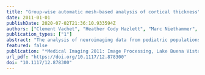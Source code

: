```yaml
---
title: "Group-wise automatic mesh-based analysis of cortical thickness"
date: 2011-01-01
publishDate: 2020-07-02T21:36:10.933594Z
authors: ["Clement Vachet", "Heather Cody Hazlett", "Marc Niethammer", "Ipek Oguz", "Joshua E. Cates", "Ross T. Whitaker", "Joseph Piven", "Martin Styner"]
publication_types: ["1"]
abstract: "The analysis of neuroimaging data from pediatric populations presents several challenges. There are normal variations in brain shape from infancy to adulthood and normal developmental changes related to tissue maturation. Measurement of cortical thickness is one important way to analyze such developmental tissue changes. We developed a novel framework that allows group-wise automatic mesh-based analysis of cortical thickness. Our approach is divided into four main parts. First an individual pre-processing pipeline is applied on each subject to create genus-zero inflated white matter cortical surfaces with cortical thickness measurements. The second part performs an entropy-based group-wise shape correspondence on these meshes using a particle system, which establishes a trade-off between an even sampling of the cortical surfaces and the similarity of corresponding points across the population using sulcal depth information and spatial proximity. A novel automatic initial particle sampling is performed using a matched 98-lobe parcellation map prior to a particle-splitting phase. Third, corresponding re-sampled surfaces are computed with interpolated cortical thickness measurements, which are finally analyzed via a statistical vertex-wise analysis module. This framework consists of a pipeline of automated 3D Slicer compatible modules. It has been tested on a small pediatric dataset and incorporated in an open-source C++ based high-level module called GAMBIT. GAMBIT's setup allows efficient batch processing, grid computing and quality control. The current research focuses on the use of an average template for correspondence and surface re-sampling, as well as thorough validation of the framework and its application to clinical pediatric studies."
featured: false
publication: "*Medical Imaging 2011: Image Processing, Lake Buena Vista, Florida, USA, February 14-16, 2011*"
url_pdf: "https://doi.org/10.1117/12.878300"
doi: "10.1117/12.878300"
---
```


